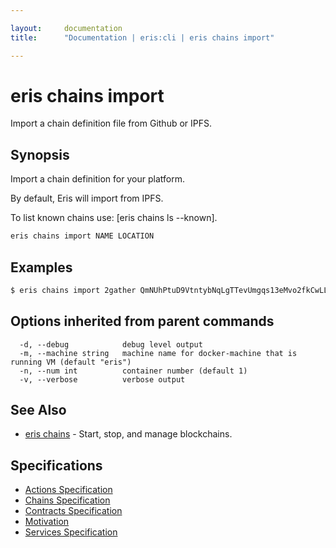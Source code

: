 ```yaml
---

layout:     documentation
title:      "Documentation | eris:cli | eris chains import"

---
```


# eris chains import

Import a chain definition file from Github or IPFS.

## Synopsis

Import a chain definition for your platform.

By default, Eris will import from IPFS.

To list known chains use: [eris chains ls --known].

```bash
eris chains import NAME LOCATION
```

## Examples

```bash
$ eris chains import 2gather QmNUhPtuD9VtntybNqLgTTevUmgqs13eMvo2fkCwLLx5MX
```

## Options inherited from parent commands

```
  -d, --debug            debug level output
  -m, --machine string   machine name for docker-machine that is running VM (default "eris")
  -n, --num int          container number (default 1)
  -v, --verbose          verbose output
```

## See Also

* [eris chains](https://docs.erisindustries.com/documentation/eris-cli/0.11.0/eris_chains/)	 - Start, stop, and manage blockchains.

## Specifications

* [Actions Specification](https://docs.erisindustries.com/documentation/eris-cli/0.11.0/actions_specification/)
* [Chains Specification](https://docs.erisindustries.com/documentation/eris-cli/0.11.0/chains_specification/)
* [Contracts Specification](https://docs.erisindustries.com/documentation/eris-cli/0.11.0/contracts_specification/)
* [Motivation](https://docs.erisindustries.com/documentation/eris-cli/0.11.0/motivation/)
* [Services Specification](https://docs.erisindustries.com/documentation/eris-cli/0.11.0/services_specification/)

